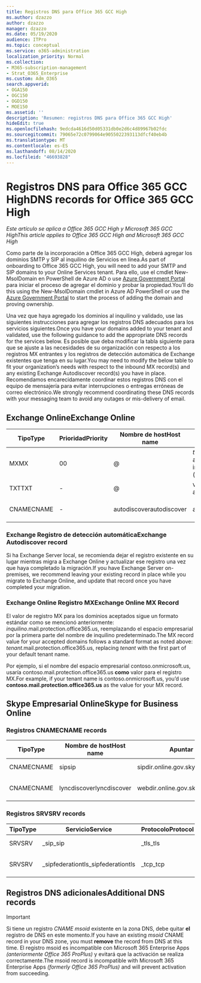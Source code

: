 ```yaml
---
title: Registros DNS para Office 365 GCC High
ms.author: dzazzo
author: dzazzo
manager: dzazzo
ms.date: 05/19/2020
audience: ITPro
ms.topic: conceptual
ms.service: o365-administration
localization_priority: Normal
ms.collection:
- M365-subscription-management
- Strat_O365_Enterprise
ms.custom: Adm_O365
search.appverid:
- OGA150
- OGC150
- OGD150
- MOE150
ms.assetid: ''
description: 'Resumen: registros DNS para Office 365 GCC High'
hideEdit: true
ms.openlocfilehash: 9edcda4616d50d05331db0e2d6c4d89967b02fdc
ms.sourcegitcommit: 79065e72c0799064e9055022393113dfcf40eb4b
ms.translationtype: MT
ms.contentlocale: es-ES
ms.lasthandoff: 08/14/2020
ms.locfileid: "46693828"
---
```

# <a name="dns-records-for-office-365-gcc-high"></a><span data-ttu-id="69d29-103">Registros DNS para Office 365 GCC High</span><span class="sxs-lookup"><span data-stu-id="69d29-103">DNS records for Office 365 GCC High</span></span>

<span data-ttu-id="69d29-104">*Este artículo se aplica a Office 365 GCC High y Microsoft 365 GCC High*</span><span class="sxs-lookup"><span data-stu-id="69d29-104">*This article applies to Office 365 GCC High and Microsoft 365 GCC High*</span></span>

<span data-ttu-id="69d29-105">Como parte de la incorporación a Office 365 GCC High, deberá agregar los dominios SMTP y SIP al inquilino de Servicios en línea.</span><span class="sxs-lookup"><span data-stu-id="69d29-105">As part of onboarding to Office 365 GCC High, you will need to add your SMTP and SIP domains to your Online Services tenant.</span></span>  <span data-ttu-id="69d29-106">Para ello, use el cmdlet New-MsolDomain en PowerShell de Azure AD o use [Azure Government Portal](https://portal.azure.us) para iniciar el proceso de agregar el dominio y probar la propiedad.</span><span class="sxs-lookup"><span data-stu-id="69d29-106">You’ll do this using the New-MsolDomain cmdlet in Azure AD PowerShell or use the [Azure Government Portal](https://portal.azure.us) to start the process of adding the domain and proving ownership.</span></span>

<span data-ttu-id="69d29-107">Una vez que haya agregado los dominios al inquilino y validado, use las siguientes instrucciones para agregar los registros DNS adecuados para los servicios siguientes.</span><span class="sxs-lookup"><span data-stu-id="69d29-107">Once you have your domains added to your tenant and validated, use the following guidance to add the appropriate DNS records for the services below.</span></span>  <span data-ttu-id="69d29-108">Es posible que deba modificar la tabla siguiente para que se ajuste a las necesidades de su organización con respecto a los registros MX entrantes y los registros de detección automática de Exchange existentes que tenga en su lugar.</span><span class="sxs-lookup"><span data-stu-id="69d29-108">You may need to modify the below table to fit your organization’s needs with respect to the inbound MX record(s) and any existing Exchange Autodiscover record(s) you have in place.</span></span>  <span data-ttu-id="69d29-109">Recomendamos encarecidamente coordinar estos registros DNS con el equipo de mensajería para evitar interrupciones o entregas erróneas de correo electrónico.</span><span class="sxs-lookup"><span data-stu-id="69d29-109">We strongly recommend coordinating these DNS records with your messaging team to avoid any outages or mis-delivery of email.</span></span>

## <a name="exchange-online"></a><span data-ttu-id="69d29-110">Exchange Online</span><span class="sxs-lookup"><span data-stu-id="69d29-110">Exchange Online</span></span>

| <span data-ttu-id="69d29-111">Tipo</span><span class="sxs-lookup"><span data-stu-id="69d29-111">Type</span></span> | <span data-ttu-id="69d29-112">Prioridad</span><span class="sxs-lookup"><span data-stu-id="69d29-112">Priority</span></span> | <span data-ttu-id="69d29-113">Nombre de host</span><span class="sxs-lookup"><span data-stu-id="69d29-113">Host name</span></span> | <span data-ttu-id="69d29-114">Apuntar a dirección o valor</span><span class="sxs-lookup"><span data-stu-id="69d29-114">Points to address or value</span></span> | <span data-ttu-id="69d29-115">TTL</span><span class="sxs-lookup"><span data-stu-id="69d29-115">TTL</span></span> |
| --- | --- | --- | --- | --- |
| <span data-ttu-id="69d29-116">MX</span><span class="sxs-lookup"><span data-stu-id="69d29-116">MX</span></span> | <span data-ttu-id="69d29-117">0</span><span class="sxs-lookup"><span data-stu-id="69d29-117">0</span></span> | @ | <span data-ttu-id="69d29-118">*tenant*.mail.protection.office365.us (vea más adelante para obtener más información)</span><span class="sxs-lookup"><span data-stu-id="69d29-118">*tenant*.mail.protection.office365.us (see below for additional details)</span></span> | <span data-ttu-id="69d29-119">1 Hour</span><span class="sxs-lookup"><span data-stu-id="69d29-119">1 Hour</span></span> |
| <span data-ttu-id="69d29-120">TXT</span><span class="sxs-lookup"><span data-stu-id="69d29-120">TXT</span></span> | - | @ | <span data-ttu-id="69d29-121">v=spf1 include:spf.protection.office365.us -all</span><span class="sxs-lookup"><span data-stu-id="69d29-121">v=spf1 include:spf.protection.office365.us -all</span></span> | <span data-ttu-id="69d29-122">1 hora</span><span class="sxs-lookup"><span data-stu-id="69d29-122">1 Hour</span></span> |
| <span data-ttu-id="69d29-123">CNAME</span><span class="sxs-lookup"><span data-stu-id="69d29-123">CNAME</span></span> | - | <span data-ttu-id="69d29-124">autodiscover</span><span class="sxs-lookup"><span data-stu-id="69d29-124">autodiscover</span></span> | <span data-ttu-id="69d29-125">autodiscover.office365.us</span><span class="sxs-lookup"><span data-stu-id="69d29-125">autodiscover.office365.us</span></span> | <span data-ttu-id="69d29-126">1 Hour</span><span class="sxs-lookup"><span data-stu-id="69d29-126">1 Hour</span></span> |

### <a name="exchange-autodiscover-record"></a><span data-ttu-id="69d29-127">Exchange Registro de detección automática</span><span class="sxs-lookup"><span data-stu-id="69d29-127">Exchange Autodiscover record</span></span>

<span data-ttu-id="69d29-128">Si ha Exchange Server local, se recomienda dejar el registro existente en su lugar mientras migra a Exchange Online y actualizar ese registro una vez que haya completado la migración.</span><span class="sxs-lookup"><span data-stu-id="69d29-128">If you have Exchange Server on-premises, we recommend leaving your existing record in place while you migrate to Exchange Online, and update that record once you have completed your migration.</span></span> 

### <a name="exchange-online-mx-record"></a><span data-ttu-id="69d29-129">Exchange Online Registro MX</span><span class="sxs-lookup"><span data-stu-id="69d29-129">Exchange Online MX Record</span></span>

<span data-ttu-id="69d29-130">El valor de registro MX para los dominios aceptados sigue un formato estándar  como se mencionó anteriormente: *inquilino*.mail.protection.office365.us, reemplazando el espacio empresarial por la primera parte del nombre de inquilino predeterminado.</span><span class="sxs-lookup"><span data-stu-id="69d29-130">The MX record value for your accepted domains follows a standard format as noted above: *tenant*.mail.protection.office365.us, replacing *tenant* with the first part of your default tenant name.</span></span>

<span data-ttu-id="69d29-131">Por ejemplo, si el nombre del espacio empresarial contoso.onmicrosoft.us, usaría contoso.mail.protection.office365.us **como** valor para el registro MX.</span><span class="sxs-lookup"><span data-stu-id="69d29-131">For example, if your tenant name is contoso.onmicrosoft.us, you’d use **contoso.mail.protection.office365.us** as the value for your MX record.</span></span>

## <a name="skype-for-business-online"></a><span data-ttu-id="69d29-132">Skype Empresarial Online</span><span class="sxs-lookup"><span data-stu-id="69d29-132">Skype for Business Online</span></span>

### <a name="cname-records"></a><span data-ttu-id="69d29-133">Registros CNAME</span><span class="sxs-lookup"><span data-stu-id="69d29-133">CNAME records</span></span>

| <span data-ttu-id="69d29-134">Tipo</span><span class="sxs-lookup"><span data-stu-id="69d29-134">Type</span></span> | <span data-ttu-id="69d29-135">Nombre de host</span><span class="sxs-lookup"><span data-stu-id="69d29-135">Host name</span></span> | <span data-ttu-id="69d29-136">Apuntar a dirección o valor</span><span class="sxs-lookup"><span data-stu-id="69d29-136">Points to address or value</span></span> | <span data-ttu-id="69d29-137">TTL</span><span class="sxs-lookup"><span data-stu-id="69d29-137">TTL</span></span> |
| --- | --- | --- | --- |
| <span data-ttu-id="69d29-138">CNAME</span><span class="sxs-lookup"><span data-stu-id="69d29-138">CNAME</span></span> | <span data-ttu-id="69d29-139">sip</span><span class="sxs-lookup"><span data-stu-id="69d29-139">sip</span></span> | <span data-ttu-id="69d29-140">sipdir.online.gov.skypeforbusiness.us</span><span class="sxs-lookup"><span data-stu-id="69d29-140">sipdir.online.gov.skypeforbusiness.us</span></span> | <span data-ttu-id="69d29-141">1 hora</span><span class="sxs-lookup"><span data-stu-id="69d29-141">1 Hour</span></span> |
| <span data-ttu-id="69d29-142">CNAME</span><span class="sxs-lookup"><span data-stu-id="69d29-142">CNAME</span></span> | <span data-ttu-id="69d29-143">lyncdiscover</span><span class="sxs-lookup"><span data-stu-id="69d29-143">lyncdiscover</span></span> | <span data-ttu-id="69d29-144">webdir.online.gov.skypeforbusiness.us</span><span class="sxs-lookup"><span data-stu-id="69d29-144">webdir.online.gov.skypeforbusiness.us</span></span> | <span data-ttu-id="69d29-145">1 Hour</span><span class="sxs-lookup"><span data-stu-id="69d29-145">1 Hour</span></span> |

### <a name="srv-records"></a><span data-ttu-id="69d29-146">Registros SRV</span><span class="sxs-lookup"><span data-stu-id="69d29-146">SRV records</span></span>

| <span data-ttu-id="69d29-147">Tipo</span><span class="sxs-lookup"><span data-stu-id="69d29-147">Type</span></span> | <span data-ttu-id="69d29-148">Servicio</span><span class="sxs-lookup"><span data-stu-id="69d29-148">Service</span></span> | <span data-ttu-id="69d29-149">Protocolo</span><span class="sxs-lookup"><span data-stu-id="69d29-149">Protocol</span></span> | <span data-ttu-id="69d29-150">Puerto</span><span class="sxs-lookup"><span data-stu-id="69d29-150">Port</span></span> | <span data-ttu-id="69d29-151">Peso</span><span class="sxs-lookup"><span data-stu-id="69d29-151">Weight</span></span> | <span data-ttu-id="69d29-152">Prioridad</span><span class="sxs-lookup"><span data-stu-id="69d29-152">Priority</span></span> | <span data-ttu-id="69d29-153">Nombre</span><span class="sxs-lookup"><span data-stu-id="69d29-153">Name</span></span> | <span data-ttu-id="69d29-154">Target</span><span class="sxs-lookup"><span data-stu-id="69d29-154">Target</span></span> | <span data-ttu-id="69d29-155">TTL</span><span class="sxs-lookup"><span data-stu-id="69d29-155">TTL</span></span> |
| --- | --- | --- | --- | --- | --- | --- | --- | --- |
| <span data-ttu-id="69d29-156">SRV</span><span class="sxs-lookup"><span data-stu-id="69d29-156">SRV</span></span> | <span data-ttu-id="69d29-157">\_sip</span><span class="sxs-lookup"><span data-stu-id="69d29-157">\_sip</span></span> | <span data-ttu-id="69d29-158">\_tls</span><span class="sxs-lookup"><span data-stu-id="69d29-158">\_tls</span></span> | <span data-ttu-id="69d29-159">443</span><span class="sxs-lookup"><span data-stu-id="69d29-159">443</span></span> | <span data-ttu-id="69d29-160">1</span><span class="sxs-lookup"><span data-stu-id="69d29-160">1</span></span> | <span data-ttu-id="69d29-161">100</span><span class="sxs-lookup"><span data-stu-id="69d29-161">100</span></span> | @ | <span data-ttu-id="69d29-162">sipdir.online.gov.skypeforbusiness.us</span><span class="sxs-lookup"><span data-stu-id="69d29-162">sipdir.online.gov.skypeforbusiness.us</span></span> | <span data-ttu-id="69d29-163">1 hora</span><span class="sxs-lookup"><span data-stu-id="69d29-163">1 Hour</span></span> |
| <span data-ttu-id="69d29-164">SRV</span><span class="sxs-lookup"><span data-stu-id="69d29-164">SRV</span></span> | <span data-ttu-id="69d29-165">\_sipfederationtls</span><span class="sxs-lookup"><span data-stu-id="69d29-165">\_sipfederationtls</span></span> | <span data-ttu-id="69d29-166">\_tcp</span><span class="sxs-lookup"><span data-stu-id="69d29-166">\_tcp</span></span> | <span data-ttu-id="69d29-167">5061</span><span class="sxs-lookup"><span data-stu-id="69d29-167">5061</span></span> | <span data-ttu-id="69d29-168">1</span><span class="sxs-lookup"><span data-stu-id="69d29-168">1</span></span> | <span data-ttu-id="69d29-169">100</span><span class="sxs-lookup"><span data-stu-id="69d29-169">100</span></span> | @ | <span data-ttu-id="69d29-170">sipfed.online.gov.skypeforbusiness.us</span><span class="sxs-lookup"><span data-stu-id="69d29-170">sipfed.online.gov.skypeforbusiness.us</span></span> | <span data-ttu-id="69d29-171">1 Hour</span><span class="sxs-lookup"><span data-stu-id="69d29-171">1 Hour</span></span> |

## <a name="additional-dns-records"></a><span data-ttu-id="69d29-172">Registros DNS adicionales</span><span class="sxs-lookup"><span data-stu-id="69d29-172">Additional DNS records</span></span>

> [!IMPORTANT]
> <span data-ttu-id="69d29-173">Si tiene un registro *CNAME msoid* existente en la zona DNS, debe quitar **el** registro de DNS en este momento.</span><span class="sxs-lookup"><span data-stu-id="69d29-173">If you have an existing *msoid* CNAME record in your DNS zone, you must **remove** the record from DNS at this time.</span></span>  <span data-ttu-id="69d29-174">El registro msoid es incompatible con Microsoft 365 Enterprise Apps *(anteriormente Office 365 ProPlus)* y evitará que la activación se realiza correctamente.</span><span class="sxs-lookup"><span data-stu-id="69d29-174">The msoid record is incompatible with Microsoft 365 Enterprise Apps *(formerly Office 365 ProPlus)* and will prevent activation from succeeding.</span></span>
